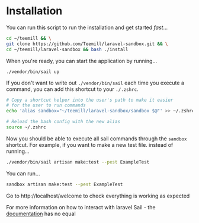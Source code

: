 # Installation

You can run this script to run the installation and get started _fast_...
```bash
cd ~/teemill && \
git clone https://github.com/Teemill/laravel-sandbox.git && \
cd ~/teemill/laravel-sandbox && bash ./install
```

When you're ready, you can start the application by running...
```
./vendor/bin/sail up
```

If you don't want to write out `./vendor/bin/sail` each time you execute a command, you can add this shortcut to your `./.zshrc`.

```bash
# Copy a shortcut helper into the user's path to make it easier
# for the user to run commands
echo 'alias sandbox="~/teemill/laravel-sandbox/sandbox $@"' >> ~/.zshrc

# Reload the bash config with the new alias
source ~/.zshrc
```

Now you should be able to execute all sail commands through the `sandbox` shortcut. For example, if you want to make a new test file. instead of running...
```bash
./vendor/bin/sail artisan make:test --pest ExampleTest
```
You can run...
```bash
sandbox artisan make:test --pest ExampleTest
```


Go to http://localhost/welcome to check everything is working as expected

For more information on how to interact with laravel Sail - the [documentation](https://laravel.com/docs/8.x/sail#executing-sail-commands) has no equal
